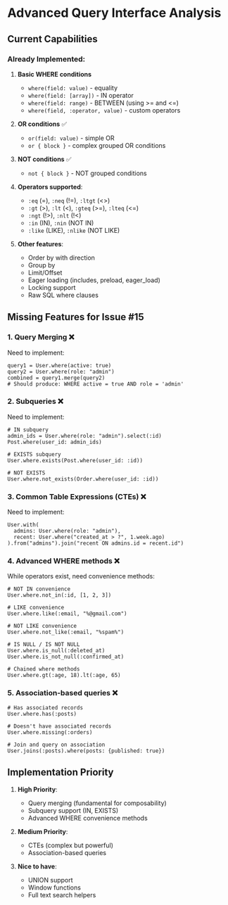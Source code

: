 # Advanced Query Interface Analysis

## Current Capabilities

### Already Implemented:
1. **Basic WHERE conditions**
   - `where(field: value)` - equality
   - `where(field: [array])` - IN operator
   - `where(field: range)` - BETWEEN (using >= and <=)
   - `where(field, :operator, value)` - custom operators

2. **OR conditions** ✅
   - `or(field: value)` - simple OR
   - `or { block }` - complex grouped OR conditions

3. **NOT conditions** ✅
   - `not { block }` - NOT grouped conditions

4. **Operators supported**:
   - `:eq` (=), `:neq` (!=), `:ltgt` (<>)
   - `:gt` (>), `:lt` (<), `:gteq` (>=), `:lteq` (<=)
   - `:ngt` (!>), `:nlt` (!<)
   - `:in` (IN), `:nin` (NOT IN)
   - `:like` (LIKE), `:nlike` (NOT LIKE)

5. **Other features**:
   - Order by with direction
   - Group by
   - Limit/Offset
   - Eager loading (includes, preload, eager_load)
   - Locking support
   - Raw SQL where clauses

## Missing Features for Issue #15

### 1. Query Merging ❌
Need to implement:
```crystal
query1 = User.where(active: true)
query2 = User.where(role: "admin")
combined = query1.merge(query2)
# Should produce: WHERE active = true AND role = 'admin'
```

### 2. Subqueries ❌
Need to implement:
```crystal
# IN subquery
admin_ids = User.where(role: "admin").select(:id)
Post.where(user_id: admin_ids)

# EXISTS subquery
User.where.exists(Post.where(user_id: :id))

# NOT EXISTS
User.where.not_exists(Order.where(user_id: :id))
```

### 3. Common Table Expressions (CTEs) ❌
Need to implement:
```crystal
User.with(
  admins: User.where(role: "admin"),
  recent: User.where("created_at > ?", 1.week.ago)
).from("admins").join("recent ON admins.id = recent.id")
```

### 4. Advanced WHERE methods ❌
While operators exist, need convenience methods:
```crystal
# NOT IN convenience
User.where.not_in(:id, [1, 2, 3])

# LIKE convenience  
User.where.like(:email, "%@gmail.com")

# NOT LIKE convenience
User.where.not_like(:email, "%spam%")

# IS NULL / IS NOT NULL
User.where.is_null(:deleted_at)
User.where.is_not_null(:confirmed_at)

# Chained where methods
User.where.gt(:age, 18).lt(:age, 65)
```

### 5. Association-based queries ❌
```crystal
# Has associated records
User.where.has(:posts)

# Doesn't have associated records  
User.where.missing(:orders)

# Join and query on association
User.joins(:posts).where(posts: {published: true})
```

## Implementation Priority

1. **High Priority**:
   - Query merging (fundamental for composability)
   - Subquery support (IN, EXISTS)
   - Advanced WHERE convenience methods

2. **Medium Priority**:
   - CTEs (complex but powerful)
   - Association-based queries

3. **Nice to have**:
   - UNION support
   - Window functions
   - Full text search helpers